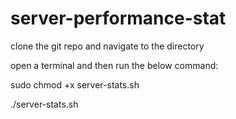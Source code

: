 # server-performance-stat




clone the git repo and navigate to the directory 

open a terminal and then run the below command:


sudo chmod +x server-stats.sh

./server-stats.sh
